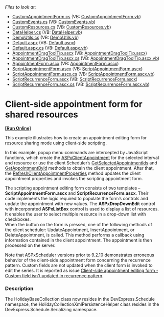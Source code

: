<!-- default file list -->
*Files to look at*:

* [CustomAppointmentForm.cs](./CS/WebSite/App_Code/CustomAppointmentForm.cs) (VB: [CustomAppointmentForm.vb](./VB/WebSite/App_Code/CustomAppointmentForm.vb))
* [CustomEvents.cs](./CS/WebSite/App_Code/CustomEvents.cs) (VB: [CustomEvents.vb](./VB/WebSite/App_Code/CustomEvents.vb))
* [CustomResources.cs](./CS/WebSite/App_Code/CustomResources.cs) (VB: [CustomResources.vb](./VB/WebSite/App_Code/CustomResources.vb))
* [DataHelper.cs](./CS/WebSite/App_Code/DataHelper.cs) (VB: [DataHelper.vb](./VB/WebSite/App_Code/DataHelper.vb))
* [DemoUtils.cs](./CS/WebSite/App_Code/DemoUtils.cs) (VB: [DemoUtils.vb](./VB/WebSite/App_Code/DemoUtils.vb))
* [Default.aspx](./CS/WebSite/Default.aspx) (VB: [Default.aspx](./VB/WebSite/Default.aspx))
* [Default.aspx.cs](./CS/WebSite/Default.aspx.cs) (VB: [Default.aspx.vb](./VB/WebSite/Default.aspx.vb))
* [AppointmentDragToolTip.ascx](./CS/WebSite/DevExpress/ASPxSchedulerForms/AppointmentDragToolTip.ascx) (VB: [AppointmentDragToolTip.ascx](./VB/WebSite/DevExpress/ASPxSchedulerForms/AppointmentDragToolTip.ascx))
* [AppointmentDragToolTip.ascx.cs](./CS/WebSite/DevExpress/ASPxSchedulerForms/AppointmentDragToolTip.ascx.cs) (VB: [AppointmentDragToolTip.ascx.vb](./VB/WebSite/DevExpress/ASPxSchedulerForms/AppointmentDragToolTip.ascx.vb))
* [AppointmentForm.ascx](./CS/WebSite/DevExpress/ASPxSchedulerForms/AppointmentForm.ascx) (VB: [AppointmentForm.ascx](./VB/WebSite/DevExpress/ASPxSchedulerForms/AppointmentForm.ascx))
* [ScriptAppointmentForm.ascx](./CS/WebSite/UserForms/ScriptAppointmentForm.ascx) (VB: [ScriptAppointmentForm.ascx](./VB/WebSite/UserForms/ScriptAppointmentForm.ascx))
* [ScriptAppointmentForm.ascx.cs](./CS/WebSite/UserForms/ScriptAppointmentForm.ascx.cs) (VB: [ScriptAppointmentForm.ascx.vb](./VB/WebSite/UserForms/ScriptAppointmentForm.ascx.vb))
* [ScriptRecurrenceForm.ascx](./CS/WebSite/UserForms/ScriptRecurrenceForm.ascx) (VB: [ScriptRecurrenceForm.ascx](./VB/WebSite/UserForms/ScriptRecurrenceForm.ascx))
* [ScriptRecurrenceForm.ascx.cs](./CS/WebSite/UserForms/ScriptRecurrenceForm.ascx.cs) (VB: [ScriptRecurrenceForm.ascx.vb](./VB/WebSite/UserForms/ScriptRecurrenceForm.ascx.vb))
<!-- default file list end -->
# Client-side appointment form for shared resources
<!-- run online -->
**[[Run Online]](https://codecentral.devexpress.com/e1717/)**
<!-- run online end -->


<p>This example illustrates how to create an appointment editing form for resource sharing mode using client-side scripting.</p><p>In this example, popup menu commands are intercepted by JavaScript functions, which create the <a href="http://documentation.devexpress.com/#AspNet/DevExpressWebASPxSchedulerScriptsASPxClientAppointmentMembersTopicAll">ASPxClientAppointment</a> for the selected interval and resource or use the client Scheduler’s <a href="http://documentation.devexpress.com/#AspNet/DevExpressWebASPxSchedulerScriptsASPxClientScheduler_GetSelectedAppointmentIdstopic">GetSelectedAppointmentIds</a> and <a href="http://documentation.devexpress.com/#AspNet/DevExpressWebASPxSchedulerScriptsASPxClientScheduler_GetAppointmentByIdtopic">GetAppointmentById</a> methods to obtain the client appointment. After that, the <a href="http://documentation.devexpress.com/#AspNet/DevExpressWebASPxSchedulerScriptsASPxClientScheduler_RefreshClientAppointmentPropertiestopic">RefreshClientAppointmentProperties</a> method updates the client appointment properties and invokes the scripting appointment form.</p><p>The scripting appointment editing form consists of two templates – <strong>ScriptAppointmentForm.ascx</strong> and <strong>ScriptRecurrenceForm.ascx</strong>. Their code implements the logic required to populate the form’s controls and update the appointment with new values. The <strong>ASPxDropDownEdit</strong> control with incorporated <strong>ASPxListBox</strong> control is used to display a  list of resources.  It enables the user to select multiple resource in a drop-down list with checkboxes. <br />
When the button on the form is pressed, one of the following methods of the client scheduler: UpdateAppointment, InsertAppointment, or DeleteAppointment, is called. This method performs a callback using information contained in the client appointment. The appointment is then processed on the server.</p><p>Note that ASPxScheduler versions prior to 9.2.10 demonstrates erroneous behavior of the client-side appointment form concerning the recurrence pattern. Custom fields are not updated when the client form is invoked to edit the series. It is reported as issue <a href="https://www.devexpress.com/Support/Center/p/B143010">Client-side appointment editing form - Custom field isn't updated in recurrence pattern</a>.</p>


<h3>Description</h3>

<p>The HolidayBaseCollection class now resides in the DevExpress.Schedule namespace, the HolidayCollectionXmlPersistenceHelper class resides in the DevExpress.Schedule.Serializing namespace.</p>

<br/>


